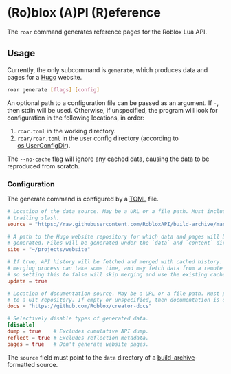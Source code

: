 # (Ro)blox (A)PI (R)eference
The `roar` command generates reference pages for the Roblox Lua API.

## Usage
Currently, the only subcommand is `generate`, which produces data and pages for
a [Hugo][hugo] website.

```bash
roar generate [flags] [config]
```

An optional path to a configuration file can be passed as an argument. If `-`,
then stdin will be used. Otherwise, if unspecified, the program will look for
configuration in the following locations, in order:

1. `roar.toml` in the working directory.
2. `roar/roar.toml` in the user config directory (according to
   [os.UserConfigDir][userconfigdir]).

The `--no-cache` flag will ignore any cached data, causing the data to be
reproduced from scratch.

### Configuration
The generate command is configured by a [TOML][toml] file.

```toml
# Location of the data source. May be a URL or a file path. Must include a
# trailing slash.
source = "https://raw.githubusercontent.com/RobloxAPI/build-archive/master/data/"

# A path to the Hugo website repository for which data and pages will be
# generated. Files will be generated under the `data` and `content` directories.
site = "~/projects/website"

# If true, API history will be fetched and merged with cached history. The
# merging process can take some time, and may fetch data from a remote source,
# so setting this to false will skip merging and use the existing cache instead.
update = true

# Location of documentation source. May be a URL or a file path. Must point
# to a Git repository. If empty or unspecified, then documentation is disabled.
docs = "https://github.com/Roblox/creator-docs"

# Selectively disable types of generated data.
[disable]
dump = true    # Excludes cumulative API dump.
reflect = true # Excludes reflection metadata.
pages = true   # Don't generate website pages.
```

The `source` field must point to the `data` directory of a
[build-archive][build-archive]-formatted source.

[hugo]: https://gohugo.io/
[userconfigdir]: https://pkg.go.dev/os#UserConfigDir
[toml]: https://toml.io
[build-archive]: https://github.com/RobloxAPI/build-archive
